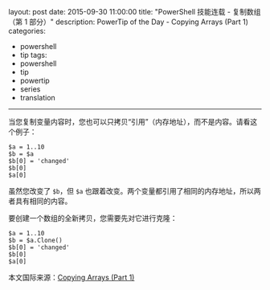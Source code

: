 layout: post
date: 2015-09-30 11:00:00
title: "PowerShell 技能连载 - 复制数组（第 1 部分）"
description: PowerTip of the Day - Copying Arrays (Part 1)
categories:
- powershell
- tip
tags:
- powershell
- tip
- powertip
- series
- translation
---
当您复制变量内容时，您也可以只拷贝“引用”（内存地址），而不是内容。请看这个例子：

    $a = 1..10
    $b = $a
    $b[0] = 'changed'
    $b[0]
    $a[0]

虽然您改变了 `$b`，但 `$a` 也跟着改变。两个变量都引用了相同的内存地址，所以两者具有相同的内容。

要创建一个数组的全新拷贝，您需要先对它进行克隆：

    $a = 1..10
    $b = $a.Clone()
    $b[0] = 'changed'
    $b[0]
    $a[0]

<!--more-->
本文国际来源：[Copying Arrays (Part 1)](http://community.idera.com/powershell/powertips/b/tips/posts/copying-arrays-part-1)
